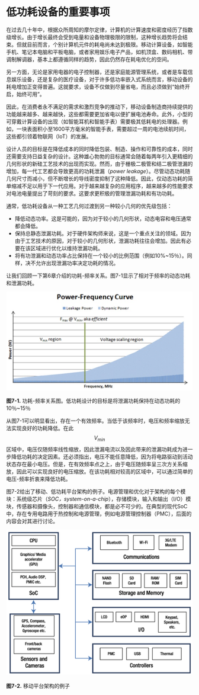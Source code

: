 # 低功耗设备的重要事项

在过去几十年中，根据众所周知的摩尔定律，计算机的计算速度和密度经历了指数级增长。由于增长最终会受到电量和设备物理极限的限制，这种增长趋势将会结束。但就目前而言，个别计算机元件的耗电尚未达到极限。移动计算设备，如智能手机、笔记本电脑和平板电脑，或者家用娱乐电子产品，如机顶盒、数码相机、带调制解调器，基本上都遵循同样的趋势，因此仍然存在耗电优化的空间。

另一方面，无论是家用电器的电子控制器，还是家庭能源管理系统，或者是车载信息娱乐设备，还是复杂的医疗设备，对于许多低功率嵌入式系统而言，移动设备的耗电增加正变得普遍。这就要求，设备不仅做到尽量省电，而且必须做到“始终开启，始终可用”。

因此，在消费者永不满足的需求和激烈竞争的推动下，移动设备制造商持续提供的功能越来越多、越来越快，这些都需要更加省电以便扩展电池寿命。此外，小型的可穿戴计算设备的出现（如智能耳机和智能手表）需要极其低耗电的处理器。例如，一块表面积小至1600平方毫米的智能手表，需要超过一周的电池续航时间，这些都引领着物联网（IoT）的发展。

设计人员的目标是在降低成本的同时降低包装、制造、操作和可靠性的成本，同时还需要支持日益复杂的设计。这种雄心勃勃的目标通常会随着每两年引入更精细的几何形状的新硅工艺技术的出现而实现。然而，由于栅极二极管和结二极管泄漏的增加，每一代工艺都会导致更高的功耗泄漏（*power leakage*）。尽管动态功耗随几何尺寸而减小，但不断增长的导线密度抑制了这种降低。因此，仅动态功耗的简单缩减不足以用于下一代应用。对于越来越复杂的应用程序，越来越多的性能要求对电池电量提出了苛刻的要求。这要求更积极的管理泄漏功耗和有功功耗。

通常，低功耗设备从一种工艺几何过渡到另一种较小几何的优先级包括：

* 降低动态功率。这是可能的，因为对于较小的几何形状，动态电容和电压通常都会降低。
* 保持总静态泄漏功耗。对于硬件架构师来说，这是一个重点关注的领域。因为由于工艺技术的原因，对于较小的几何形状，泄漏功耗往往会增加。因此有必要在该区域进行优化以维持泄漏功耗。
* 将有功泄漏和动态功率占比保持在一个较小的比例范围（例如10%~15％）。同样，决不允许出现泄漏功率决定功耗的情况。

让我们回顾一下第6章介绍的功耗-频率关系。图7-1显示了相对于频率的动态功耗和泄漏功耗。

![](../images/7_1.png)

**图7-1.** 功耗-频率关系图。低功耗设计的目标是将泄漏功耗保持在动态功耗的10％~15％

从图7-1可以明显看出，存在一个有效频率。当低于该频率时，电压和频率缩放无法实现良好的功耗降低。在此$$V_{min}$$区域中，电压仅随频率线性缩放，因此泄漏电流以及因此带来的泄漏功耗成为进一步降低功耗的决定因素。还必须指出，电压不能任意降低，因为将电路驱动到活动状态存在最小电压。但是，在有效频率点之上，由于电压随频率呈三次方关系缩放，因此可以实现良好的电压缩放。在该功耗相对较高的区域中，可以通过简单的电压-频率折衷来降低功耗。

图7-2给出了移动、低功耗平台架构的例子。电源管理和优化对于架构的每个模块：系统级芯片（*SOC，system-on-a-chip*），存储模块，输入和输出（I/O）模块，传感器和摄像头，控制器和通信模块，都是必不可少的。在典型的现代SoC中，存在专用电路用于热控制和电源管理，例如电源管理控制器（PMC），后面的内容会对其进行讨论。

![](../images/7_2.png)

**图7-2.** 移动平台架构的例子